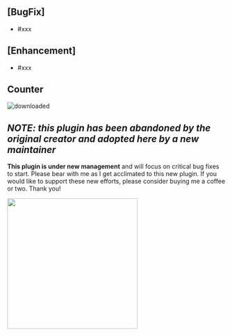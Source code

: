 ## [BugFix]
- #xxx

## [Enhancement]
- #xxx

## Counter
![downloaded](https://img.shields.io/github/downloads/dojohnso/OctoPrint-FilamentManager/xxx/total)

## *NOTE: this plugin has been abandoned by the original creator and adopted here by a new maintainer*

**This plugin is under new management** and will focus on critical bug fixes to start. Please bear with me as I get acclimated to this new plugin. If you would like to support these new efforts, please consider buying me a coffee or two. Thank you!

<a href="https://www.buymeacoffee.com/djohnson.tech" target="_blank"><img src="https://djohnson.tech/images/white-button.png" width=300 /></a>
